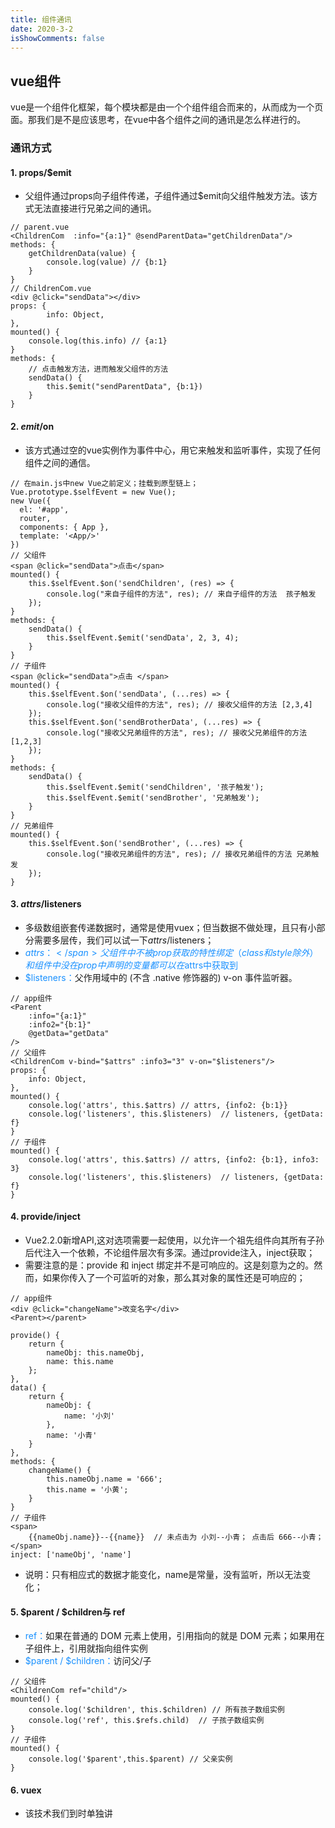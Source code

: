 ```yaml
---
title: 组件通讯
date: 2020-3-2
isShowComments: false 
---
```

## vue组件
vue是一个组件化框架，每个模块都是由一个个组件组合而来的，从而成为一个页面。那我们是不是应该思考，在vue中各个组件之间的通讯是怎么样进行的。
### 通讯方式
#### 1. props/$emit
-   父组件通过props向子组件传递，子组件通过$emit向父组件触发方法。该方式无法直接进行兄弟之间的通讯。
```
// parent.vue
<ChildrenCom  :info="{a:1}" @sendParentData="getChildrenData"/>
methods: {
    getChildrenData(value) {
        console.log(value) // {b:1}
    }
}
// ChildrenCom.vue
<div @click="sendData"></div>
props: {
        info: Object,
},
mounted() {
    console.log(this.info) // {a:1}
}
methods: {
    // 点击触发方法，进而触发父组件的方法
    sendData() {
        this.$emit("sendParentData", {b:1})
    }
}
```
#### 2. $emit/$on
- 该方式通过空的vue实例作为事件中心，用它来触发和监听事件，实现了任何组件之间的通信。

```
// 在main.js中new Vue之前定义；挂载到原型链上；
Vue.prototype.$selfEvent = new Vue();
new Vue({
  el: '#app',
  router,
  components: { App },
  template: '<App/>'
})
// 父组件
<span @click="sendData">点击</span>
mounted() {
    this.$selfEvent.$on('sendChildren', (res) => {
        console.log("来自子组件的方法", res); // 来自子组件的方法  孩子触发
    });
}
methods: {
    sendData() {
        this.$selfEvent.$emit('sendData', 2, 3, 4);
    }
}
// 子组件
<span @click="sendData">点击 </span>
mounted() {
    this.$selfEvent.$on('sendData', (...res) => {
        console.log("接收父组件的方法", res); // 接收父组件的方法 [2,3,4]
    });
    this.$selfEvent.$on('sendBrotherData', (...res) => {
        console.log("接收父兄弟组件的方法", res); // 接收父兄弟组件的方法 [1,2,3]
    });
}
methods: {
    sendData() {
        this.$selfEvent.$emit('sendChildren', '孩子触发');
        this.$selfEvent.$emit('sendBrother', '兄弟触发');
    }
}
// 兄弟组件
mounted() {
    this.$selfEvent.$on('sendBrother', (...res) => {
        console.log("接收兄弟组件的方法", res); // 接收兄弟组件的方法 兄弟触发
    });
}

```
#### 3. $attrs/$listeners
- 多级数组嵌套传递数据时，通常是使用vuex；但当数据不做处理，且只有小部分需要多层传，我们可以试一下$attrs/$listeners；
- <span style="color: #1890ff">$attrs：</span>父组件中不被prop获取的特性绑定（class和style除外）和组件中没在prop中声明的变量都可以在$attrs中获取到   
- <span style="color: #1890ff">$listeners：</span>父作用域中的 (不含 .native 修饰器的) v-on 事件监听器。
```
// app组件
<Parent
    :info="{a:1}"
    :info2="{b:1}"
    @getData="getData"
/>
// 父组件
<ChildrenCom v-bind="$attrs" :info3="3" v-on="$listeners"/>
props: {
    info: Object,
},
mounted() {
    console.log('attrs', this.$attrs) // attrs, {info2: {b:1}}
    console.log('listeners', this.$listeners)  // listeners, {getData: f}
}
// 子组件
mounted() {
    console.log('attrs', this.$attrs) // attrs, {info2: {b:1}, info3: 3}
    console.log('listeners', this.$listeners)  // listeners, {getData: f}
}
```
#### 4. provide/inject
- Vue2.2.0新增API,这对选项需要一起使用，以允许一个祖先组件向其所有子孙后代注入一个依赖，不论组件层次有多深。通过provide注入，inject获取；
- 需要注意的是：provide 和 inject 绑定并不是可响应的。这是刻意为之的。然而，如果你传入了一个可监听的对象，那么其对象的属性还是可响应的；
```
// app组件
<div @click="changeName">改变名字</div>
<Parent></parent>

provide() {
    return {
        nameObj: this.nameObj,
        name: this.name
    };
},
data() {
    return {
        nameObj: {
            name: '小刘'
        },
        name: '小青'
    }
},
methods: {
    changeName() {
        this.nameObj.name = '666';
        this.name = '小黄';
    }
}
// 子组件
<span>
    {{nameObj.name}}--{{name}}  // 未点击为 小刘--小青； 点击后 666--小青；
</span>
inject: ['nameObj', 'name']
```
- 说明：只有相应式的数据才能变化，name是常量，没有监听，所以无法变化；

#### 5. $parent / $children与 ref
- <span style="color: #1890ff">ref：</span>如果在普通的 DOM 元素上使用，引用指向的就是 DOM 元素；如果用在子组件上，引用就指向组件实例
- <span style="color: #1890ff">$parent / $children：</span>访问父/子
```
// 父组件
<ChildrenCom ref="child"/>
mounted() {
    console.log('$children', this.$children) // 所有孩子数组实例
    console.log('ref', this.$refs.child)  // 子孩子数组实例
}
// 子组件
mounted() {
    console.log('$parent',this.$parent) // 父亲实例
}

```

#### 6. vuex
- 该技术我们到时单独讲